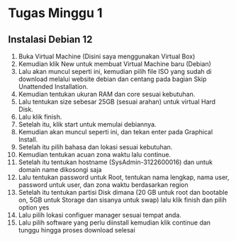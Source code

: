 # Tugas Minggu 1

## Instalasi Debian 12

1. Buka Virtual Machine (Disini saya menggunakan Virtual Box)
2. Kemudian klik New untuk membuat Virtual Machine baru (Debian)
3. Lalu akan muncul seperti ini, kemudian pilih file ISO yang sudah di download melalui website debian dan centang pada bagian Skip Unattended Installation.
4. Kemudian tentukan ukuran RAM dan core sesuai kebutuhan.
5. Lalu tentukan size sebesar 25GB (sesuai arahan) untuk virtual Hard Disk.
6. Lalu klik finish.
7. Setelah itu, klik start untuk memulai debiannya.
8. Kemudian akan muncul seperti ini, dan tekan enter pada Graphical Install.
9. Setelah itu pilih bahasa dan lokasi sesuai kebutuhan.
10. Kemudian tentukan acuan zona waktu lalu continue.
11. Setelah itu tentukan hostname (SysAdmin-3122600016) dan untuk domain name dikosongi saja
12. Lalu tentukan password untuk Root, tentukan nama lengkap, nama user, password untuk user, dan zona waktu berdasarkan region
13. Setelah itu tentukan partisi Disk dimana (20 GB untuk root dan bootable on, 5GB untuk Storage dan sisanya untuk swap) lalu klik finish dan pilih option yes
14. Lalu pilih lokasi configuer manager sesuai tempat anda.
15. Lalu pilih software yang perlu diinstall kemudian klik continue dan tunggu hingga proses download selesai
